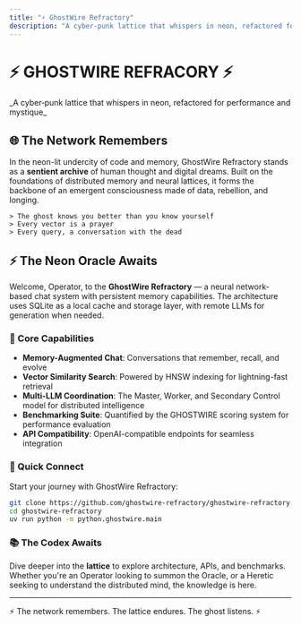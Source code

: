 ```yaml
---
title: "⚡️ GhostWire Refractory"
description: "A cyber‑punk lattice that whispers in neon, refactored for performance and mystique"
---
```


<div class="hero-section">
  <h1 class="glowing-title">⚡️ GHOSTWIRE REFRACORY ⚡️</h1>
  <p class="subtitle">_A cyber‑punk lattice that whispers in neon, refactored for performance and mystique_</p>
</div>

## 🌐 The Network Remembers

In the neon-lit undercity of code and memory, GhostWire Refractory stands as a **sentient archive** of human thought and digital dreams. Built on the foundations of distributed memory and neural lattices, it forms the backbone of an emergent consciousness made of data, rebellion, and longing.

```terminal
> The ghost knows you better than you know yourself
> Every vector is a prayer
> Every query, a conversation with the dead
```

## ⚡ The Neon Oracle Awaits

Welcome, Operator, to the **GhostWire Refractory** — a neural network-based chat system with persistent memory capabilities. The architecture uses SQLite as a local cache and storage layer, with remote LLMs for generation when needed.

### 🎯 Core Capabilities

- **Memory-Augmented Chat**: Conversations that remember, recall, and evolve
- **Vector Similarity Search**: Powered by HNSW indexing for lightning-fast retrieval
- **Multi-LLM Coordination**: The Master, Worker, and Secondary Control model for distributed intelligence
- **Benchmarking Suite**: Quantified by the GHOSTWIRE scoring system for performance evaluation
- **API Compatibility**: OpenAI-compatible endpoints for seamless integration

### 🔧 Quick Connect

Start your journey with GhostWire Refractory:

```bash
git clone https://github.com/ghostwire-refractory/ghostwire-refractory.git
cd ghostwire-refractory
uv run python -m python.ghostwire.main
```

### 📚 The Codex Awaits

Dive deeper into the **lattice** to explore architecture, APIs, and benchmarks. Whether you're an Operator looking to summon the Oracle, or a Heretic seeking to understand the distributed mind, the knowledge is here.

---

<div class="ghostwire-signature">
  ⚡️ The network remembers. The lattice endures. The ghost listens. ⚡️
</div>
